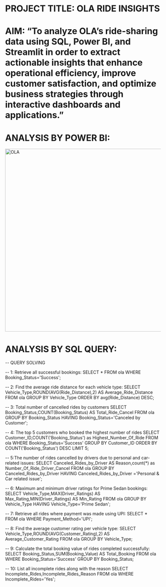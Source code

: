 # PROJECT TITLE: OLA RIDE INSIGHTS

# AIM: “To analyze OLA’s ride-sharing data using SQL, Power BI, and Streamlit in order to extract actionable insights that enhance operational efficiency, improve customer satisfaction, and optimize business strategies through interactive dashboards and applications.”

# ANALYSIS BY POWER BI:
<img width="1052" height="592" alt="OLA" src="https://github.com/user-attachments/assets/55712ce0-2280-45eb-b62f-a45b129e3c83" />

# ANALYSIS BY SQL QUERY:
-- QUERY SOLVING

-- 1: Retrieve all successful bookings:
SELECT * FROM ola 
WHERE Booking_Status='Success';

-- 2: Find the average ride distance for each vehicle type:
SELECT Vehicle_Type,ROUND(AVG(Ride_Distance),2) AS Average_Ride_Distance 
FROM ola
GROUP BY Vehicle_Type
ORDER BY avg(Ride_Distance) DESC;

-- 3: Total number of cancelled rides by customers
SELECT Booking_Status,COUNT(Booking_Status) AS Total_Ride_Cancel
FROM ola
GROUP BY Booking_Status
HAVING Booking_Status='Canceled by Customer';

-- 4: The top 5 customers who booked the highest number of rides
SELECT Customer_ID,COUNT('Booking_Status') as Highest_Number_Of_Ride
FROM ola
WHERE Booking_Status='Success'
GROUP BY Customer_ID
ORDER BY COUNT('Booking_Status') DESC
LIMIT 5;

-- 5:The number of rides cancelled by drivers due to personal and car-related issues:
SELECT Canceled_Rides_by_Driver AS Reason,count(*) as Number_Of_Ride_Driver_Cancel
FROM ola
GROUP BY Canceled_Rides_by_Driver
HAVING Canceled_Rides_by_Driver ='Personal & Car related issue';

-- 6: Maximum and minimum driver ratings for Prime Sedan bookings:
SELECT Vehicle_Type,MAX(Driver_Ratings) AS Max_Rating,MIN(Driver_Ratings) AS Min_Rating
FROM ola
GROUP BY Vehicle_Type
HAVING Vehicle_Type='Prime Sedan';

-- 7: Retrieve all rides where payment was made using UPI:
SELECT * FROM ola
WHERE Payment_Method='UPI';

-- 8: Find the average customer rating per vehicle type:
SELECT Vehicle_Type,ROUND(AVG(Customer_Rating),2) AS Average_Customer_Rating
FROM ola
GROUP BY Vehicle_Type;

-- 9: Calculate the total booking value of rides completed successfully:
SELECT Booking_Status,SUM(Booking_Value) AS Total_Booking
FROM ola
WHERE Booking_Status='Success'
GROUP BY Booking_Status;

-- 10: List all incomplete rides along with the reason
SELECT Incomplete_Rides,Incomplete_Rides_Reason
FROM ola
WHERE Incomplete_Rides='Yes';
